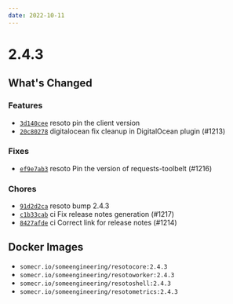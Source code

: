 ```yaml
---
date: 2022-10-11
---
```


# 2.4.3

## What's Changed

### Features

- [`3d140cee`](https://github.com/someengineering/resoto/commit/3d140cee) <span class="badge badge--secondary">resoto</span> pin the client version
- [`20c80278`](https://github.com/someengineering/resoto/commit/20c80278) <span class="badge badge--secondary">digitalocean</span> fix cleanup in DigitalOcean plugin (#1213)

### Fixes

- [`ef9e7ab3`](https://github.com/someengineering/resoto/commit/ef9e7ab3) <span class="badge badge--secondary">resoto</span> Pin the version of requests-toolbelt (#1216)

### Chores

- [`91d2d2ca`](https://github.com/someengineering/resoto/commit/91d2d2ca) <span class="badge badge--secondary">resoto</span> bump 2.4.3
- [`c1b33cab`](https://github.com/someengineering/resoto/commit/c1b33cab) <span class="badge badge--secondary">ci</span> Fix release notes generation (#1217)
- [`8427afde`](https://github.com/someengineering/resoto/commit/8427afde) <span class="badge badge--secondary">ci</span> Correct link for release notes (#1214)

<!--truncate-->

## Docker Images

- `somecr.io/someengineering/resotocore:2.4.3`
- `somecr.io/someengineering/resotoworker:2.4.3`
- `somecr.io/someengineering/resotoshell:2.4.3`
- `somecr.io/someengineering/resotometrics:2.4.3`
